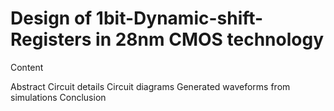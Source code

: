 # Design of 1bit-Dynamic-shift-Registers in 28nm CMOS technology

Content

Abstract
Circuit details
Circuit diagrams
Generated waveforms from simulations
Conclusion
